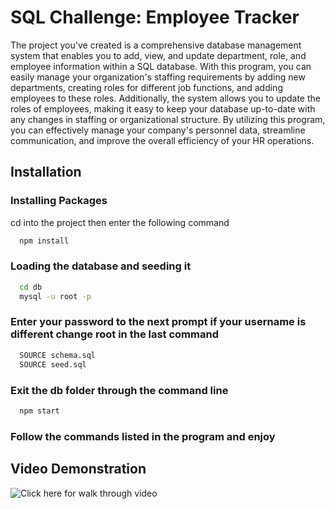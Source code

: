 
# SQL Challenge: Employee Tracker

The project you've created is a comprehensive database management system that enables you to add, view, and update department, role, and employee information within a SQL database. With this program, you can easily manage your organization's staffing requirements by adding new departments, creating roles for different job functions, and adding employees to these roles. Additionally, the system allows you to update the roles of employees, making it easy to keep your database up-to-date with any changes in staffing or organizational structure. By utilizing this program, you can effectively manage your company's personnel data, streamline communication, and improve the overall efficiency of your HR operations.


## Installation



### Installing Packages

cd into the project then enter the following command
    
```bash
  npm install
```
### Loading the database and seeding it
```bash
  cd db
  mysql -u root -p
```

### Enter your password to the next prompt if your username is different change root in the last command

```bash
  SOURCE schema.sql
  SOURCE seed.sql
```
### Exit the db folder through the command line

```bash
  npm start
```
### Follow the commands listed in the program and enjoy


## Video Demonstration

![Click here for walk through video](https://drive.google.com/file/d/12hsB8KzmUqRFj0j2olu9iz4cHGfdJjUM/view)

